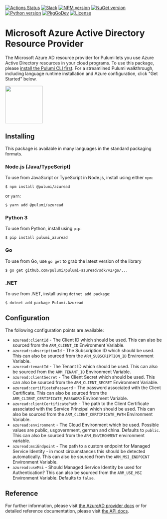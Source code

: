 [![Actions Status](https://github.com/pulumi/pulumi-azuread/workflows/master/badge.svg)](https://github.com/pulumi/pulumi-azuread/actions)
[![Slack](http://www.pulumi.com/images/docs/badges/slack.svg)](https://slack.pulumi.com)
[![NPM version](https://badge.fury.io/js/%40pulumi%2Fazuread.svg)](https://npmjs.com/package/@pulumi/azuread)
[![NuGet version](https://badge.fury.io/nu/pulumi.azuread.svg)](https://badge.fury.io/nu/pulumi.azured)
[![Python version](https://badge.fury.io/py/pulumi-azuread.svg)](https://pypi.org/project/pulumi-azuread)
[![PkgGoDev](https://pkg.go.dev/badge/github.com/pulumi/pulumi-azuread/sdk/v2/go)](https://pkg.go.dev/github.com/pulumi/pulumi-azuread/sdk/v2/go)
[![License](https://img.shields.io/npm/l/%40pulumi%2Fpulumi.svg)](https://github.com/pulumi/pulumi-azuread/blob/master/LICENSE)

# Microsoft Azure Active Directory Resource Provider

The Microsoft Azure AD resource provider for Pulumi lets you use Azure Active Directory resources in your cloud programs.  To use
this package, please [install the Pulumi CLI first](https://pulumi.io/). For a streamlined Pulumi walkthrough, including language runtime installation and Azure configuration, click "Get Started" below.

<div>
    <a href="https://www.pulumi.com/docs/get-started/azure" title="Get Started">
       <img src="https://www.pulumi.com/images/get-started.svg" width="120">
    </a>
</div>

## Installing

This package is available in many languages in the standard packaging formats.

### Node.js (Java/TypeScript)

To use from JavaScript or TypeScript in Node.js, install using either `npm`:

    $ npm install @pulumi/azuread

or `yarn`:

    $ yarn add @pulumi/azuread

### Python 3

To use from Python, install using `pip`:

    $ pip install pulumi_azuread

### Go

To use from Go, use `go get` to grab the latest version of the library

    $ go get github.com/pulumi/pulumi-azuread/sdk/v2/go/...

### .NET

To use from .NET, install using `dotnet add package`:

    $ dotnet add package Pulumi.Azuread

## Configuration

The following configuration points are available:

- `azuread:clientId` - The Client ID which should be used. This can also be sourced from the `ARM_CLIENT_ID` Environment 
   Variable.
- `azuread:subscriptionId` - The Subscription ID which should be used. This can also be sourced from the `ARM_SUBSCRIPTION_ID` 
   Environment Variable.
- `azuread:tenantId` - The Tenant ID which should be used. This can also be sourced from the `ARM_TENANT_ID` Environment 
   Variable.
- `azuread:clientSecret` - The Client Secret which should be used. This can also be sourced from the `ARM_CLIENT_SECRET` 
   Environment Variable.
- `azuread:certificatePassword` - The password associated with the Client Certificate. This can also be sourced from 
   the `ARM_CLIENT_CERTIFICATE_PASSWORD` Environment Variable.
- `azuread:clientCertificatePath` - The path to the Client Certificate associated with the Service Principal which should 
   be used. This can also be sourced from the `ARM_CLIENT_CERTIFICATE_PATH` Environment Variable.
- `azuread:environment` -  The Cloud Environment which be used. Possible values are public, usgovernment, german and china. 
   Defaults to `public`. This can also be sourced from the `ARM_ENVIRONMENT` environment variable.
- `azuread:msiEndpoint` - The path to a custom endpoint for Managed Service Identity - in most circumstances this should
   be detected automatically. This can also be sourced from the `ARM_MSI_ENDPOINT` Environment Variable.
- `azuread:useMsi` - Should Managed Service Identity be used for Authentication? This can also be sourced from the 
   `ARM_USE_MSI` Environment Variable. Defaults to `false`.
   
## Reference

For further information, please visit [the AzureAD provider docs](https://www.pulumi.com/docs/intro/cloud-providers/azuread) or for detailed reference documentation, please visit [the API docs](https://www.pulumi.com/docs/reference/pkg/azuread).
